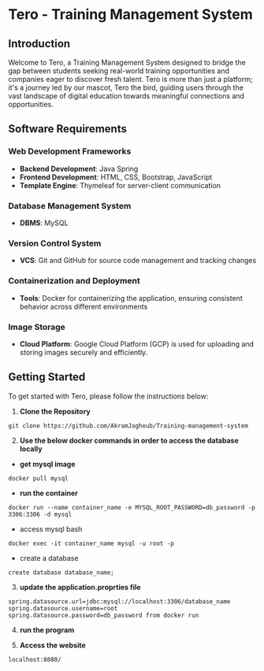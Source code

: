 # Tero - Training Management System

## Introduction

Welcome to Tero, a Training Management System designed to bridge the gap between students seeking real-world training opportunities and companies eager to discover fresh talent. Tero is more than just a platform; it's a journey led by our mascot, Tero the bird, guiding users through the vast landscape of digital education towards meaningful connections and opportunities.

## Software Requirements

### Web Development Frameworks

- **Backend Development**: Java Spring
- **Frontend Development**: HTML, CSS, Bootstrap, JavaScript
- **Template Engine**: Thymeleaf for server-client communication

### Database Management System

- **DBMS**: MySQL

### Version Control System

- **VCS**: Git and GitHub for source code management and tracking changes

### Containerization and Deployment

- **Tools**: Docker for containerizing the application, ensuring consistent behavior across different environments

### Image Storage

- **Cloud Platform**: Google Cloud Platform (GCP) is used for uploading and storing images securely and efficiently.

## Getting Started

To get started with Tero, please follow the instructions below:

1. **Clone the Repository**

```
git clone https://github.com/AkramJaghoub/Training-management-system
```

2. **Use the below docker commands in order to access the database locally**

- **get mysql image**
```
docker pull mysql
```

- **run the container**
```
docker run --name container_name -e MYSQL_ROOT_PASSWORD=db_password -p 3306:3306 -d mysql
```

- access mysql bash
```
docker exec -it container_name mysql -u root -p
```

- create a database
```
create database database_name;
```

3. **update the application.proprties file**

```
spring.datasource.url=jdbc:mysql://localhost:3306/database_name
spring.datasource.username=root
spring.datasource.password=db_password from docker run
```

4. **run the program**

5. **Access the website**

```
localhost:8080/
```
